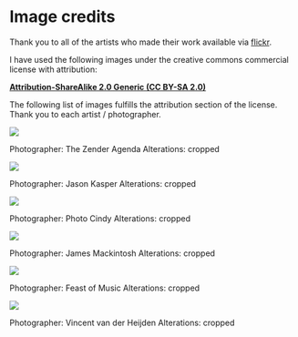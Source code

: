 # Image credits

Thank you to all of the artists who made their work available via [flickr](https://www.flickr.com/).

I have used the following images under the creative commons commercial license with attribution:

**[Attribution-ShareAlike 2.0 Generic (CC BY-SA 2.0)](https://creativecommons.org/licenses/by-sa/2.0/)**

The following list of images fulfills the attribution section of the license. Thank you to each artist / photographer.

![](https://raw.githubusercontent.com/mikeckennedy/cookiecutter-pyramid-talk-python-starter/master/%7B%7Bcookiecutter.project_slug%7D%7D/%7B%7Bcookiecutter.project_slug%7D%7D/static/img/hero.jpg)

Photographer: The Zender Agenda
Alterations: cropped

![](https://raw.githubusercontent.com/mikeckennedy/cookiecutter-pyramid-talk-python-starter/master/%7B%7Bcookiecutter.project_slug%7D%7D/%7B%7Bcookiecutter.project_slug%7D%7D/static/img/event.jpg)

Photographer: Jason Kasper
Alterations: cropped

![](https://raw.githubusercontent.com/mikeckennedy/cookiecutter-pyramid-talk-python-starter/master/%7B%7Bcookiecutter.project_slug%7D%7D/%7B%7Bcookiecutter.project_slug%7D%7D/static/img/book-us.jpg)

Photographer: Photo Cindy
Alterations: cropped

![](https://raw.githubusercontent.com/mikeckennedy/cookiecutter-pyramid-talk-python-starter/master/%7B%7Bcookiecutter.project_slug%7D%7D/%7B%7Bcookiecutter.project_slug%7D%7D/static/img/members/drummer.jpg)

Photographer: James Mackintosh
Alterations: cropped

![](https://raw.githubusercontent.com/mikeckennedy/cookiecutter-pyramid-talk-python-starter/master/%7B%7Bcookiecutter.project_slug%7D%7D/%7B%7Bcookiecutter.project_slug%7D%7D/static/img/members/guitarist.jpg)

Photographer: Feast of Music
Alterations: cropped

![](https://raw.githubusercontent.com/mikeckennedy/cookiecutter-pyramid-talk-python-starter/master/%7B%7Bcookiecutter.project_slug%7D%7D/%7B%7Bcookiecutter.project_slug%7D%7D/static/img/members/singer.jpg)

Photographer: Vincent van der Heijden
Alterations: cropped